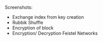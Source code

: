 Screenshots:
- Exchange index from key creation
- Rubbik Shuffle
- Encryption of block
- Encryption/ Decryption Feistel Networks